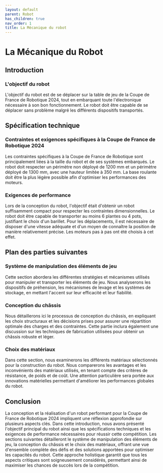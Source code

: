```yaml
---
layout: default
parent: Robot
has_children: true
nav_order: 1
title: La Mécanique du robot
---
```


# La Mécanique du Robot

## Introduction

### L'objectif du robot

L'objectif du robot est de se déplacer sur la table de jeu de la Coupe de France de Robotique 2024, tout en embarquant toute l'électronique nécessaire à son bon fonctionnement. Le robot doit être capable de se déplacer sans problème malgré les différents dispositifs transportés.

## Spécification technique

### Contraintes et exigences spécifiques à la Coupe de France de Robotique 2024

Les contraintes spécifiques à la Coupe de France de Robotique sont principalement liées à la taille du robot et de ses systèmes embarqués. Le robot doit respecter un périmètre non déployé de 1200 mm et un périmètre déployé de 1300 mm, avec une hauteur limitée à 350 mm. La base roulante doit être la plus légère possible afin d'optimiser les performances des moteurs.

### Exigences de performance

Lors de la conception du robot, l'objectif était d'obtenir un robot suffisamment compact pour respecter les contraintes dimensionnelles. Le robot doit être capable de transporter au moins 6 plantes ou 4 pots, justifiant le choix d'un barillet. Pour les déplacements, il est nécessaire de disposer d'une vitesse adéquate et d'un moyen de connaître la position de manière relativement précise. Les moteurs pas à pas ont été choisis à cet effet.

## Plan des parties suivantes

### Système de manipulation des éléments de jeu

Cette section abordera les différentes stratégies et mécanismes utilisés pour manipuler et transporter les éléments de jeu.
Nous analyserons les dispositifs de préhension, les mécanismes de levage et les systèmes de stockage, en mettant l'accent sur leur efficacité et leur fiabilité.

### Conception du châssis

Nous détaillerons ici le processus de conception du châssis, en expliquant les choix structuraux et les décisions prises pour assurer une répartition optimale des charges et des contraintes.
Cette partie inclura également une discussion sur les techniques de fabrication utilisées pour obtenir un châssis robuste et léger.

### Choix des matériaux

Dans cette section, nous examinerons les différents matériaux sélectionnés pour la construction du robot.
Nous comparerons les avantages et les inconvénients des matériaux utilisés, en tenant compte des critères de résistance, de poids et de coût.
Une attention particulière sera portée aux innovations matérielles permettant d'améliorer les performances globales du robot.

## Conclusion

La conception et la réalisation d'un robot performant pour la Coupe de France de Robotique 2024 impliquent une réflexion approfondie sur plusieurs aspects clés.
Dans cette introduction, nous avons présenté l'objectif principal du robot ainsi que les spécifications techniques et les exigences de performance nécessaires pour réussir cette compétition.
Les sections suivantes détailleront le système de manipulation des éléments de jeu, la conception du châssis et le choix des matériaux, offrant une vue d'ensemble complète des défis et des solutions apportées pour optimiser les capacités du robot.
Cette approche holistique garantit que tous les aspects critiques sont soigneusement considérés, permettant ainsi de maximiser les chances de succès lors de la compétition.